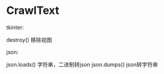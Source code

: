 # CrawlText

tkinter:

destroy()  移除视图


json:

json.loads()   字符串，二进制转json 
json.dumps()   json转字符串  
